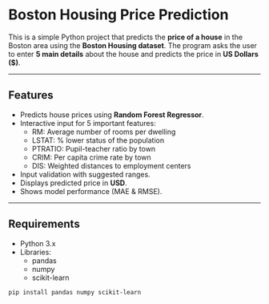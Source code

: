 # Boston Housing Price Prediction

This is a simple Python project that predicts the **price of a house** in the Boston area using the **Boston Housing dataset**. The program asks the user to enter **5 main details** about the house and predicts the price in **US Dollars ($)**.

---

## Features

- Predicts house prices using **Random Forest Regressor**.  
- Interactive input for 5 important features:
  - RM: Average number of rooms per dwelling  
  - LSTAT: % lower status of the population  
  - PTRATIO: Pupil-teacher ratio by town  
  - CRIM: Per capita crime rate by town  
  - DIS: Weighted distances to employment centers  
- Input validation with suggested ranges.  
- Displays predicted price in **USD**.  
- Shows model performance (MAE & RMSE).  

---

## Requirements

- Python 3.x  
- Libraries:
  - pandas  
  - numpy  
  - scikit-learn  


```bash
pip install pandas numpy scikit-learn
